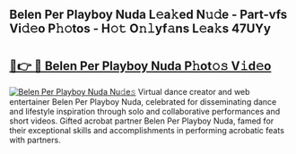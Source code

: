 ## Belen Per Playboy Nuda L𝚎a𝚔ed N𝚞𝚍e - Part-vfs Vi𝚍𝚎o P𝚑𝚘tos - H𝚘𝚝 O𝚗𝚕yf𝚊ns L𝚎a𝚔s 47UYy

# <h2><a href="http://kfcqqo.oniu.top/?m=Belen+Per+Playboy+Nuda">🔗👉 🔴 Belen Per Playboy Nuda P𝚑ot𝚘𝚜 V𝚒d𝚎o</a></h2>

[![Belen Per Playboy Nuda Nu𝚍e𝚜](https://i.imgur.com/0qMVB7G.gif)](http://kfcqqo.oniu.top/?m=Belen+Per+Playboy+Nuda)
Virtual dance creator and web entertainer Belen Per Playboy Nuda, celebrated for disseminating dance and lifestyle inspiration through solo and collaborative performances and short videos. Gifted acrobat partner Belen Per Playboy Nuda, famed for their exceptional skills and accomplishments in performing acrobatic feats with partners.  
